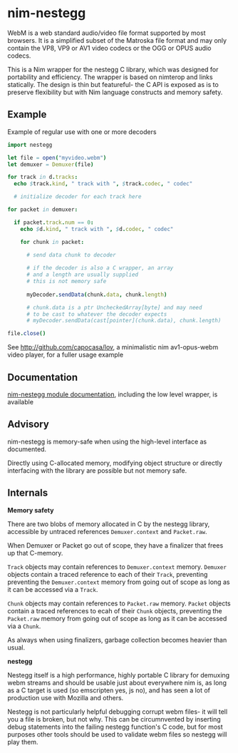 
nim-nestegg
=======

WebM is a web standard audio/video file format supported by most browsers. It is a simplified subset of the Matroska file format and may only contain the VP8, VP9 or AV1 video codecs or the OGG or OPUS audio codecs.

This is a Nim wrapper for the nestegg C library, which was designed for portability and efficiency. The wrapper is based on nimterop and links statically. The design is thin but featureful- the C API is exposed as is to preserve flexibility but with Nim language constructs and memory safety.

Example
--------

Example of regular use with one or more decoders

```nim
import nestegg

let file = open("myvideo.webm")
let demuxer = Demuxer(file)

for track in d.tracks:
  echo $track.kind, " track with ", $track.codec, " codec"

  # initialize decoder for each track here

for packet in demuxer:

  if packet.track.num == 0:
    echo $d.kind, " track with ", $d.codec, " codec"

    for chunk in packet:
      
      # send data chunk to decoder

      # if the decoder is also a C wrapper, an array
      # and a length are usually supplied
      # this is not memory safe
      
      myDecoder.sendData(chunk.data, chunk.length)

      # chunk.data is a ptr UncheckedArray[byte] and may need 
      # to be cast to whatever the decoder expects
      # myDecoder.sendData(cast[pointer](chunk.data), chunk.length)

file.close()
```

See http://github.com/capocasa/lov, a minimalistic nim av1-opus-webm video player, for a fuller usage example

Documentation
-------------

[nim-nestegg module documentation](//capocasa.github.io/nim-nestegg/nestegg.html), including the low level wrapper, is available


Advisory
--------

nim-nestegg is memory-safe when using the high-level interface as documented.

Directly using C-allocated memory, modifying object structure or directly interfacing with the library are possible but not memory safe.

Internals
---------

**Memory safety**

There are two blobs of memory allocated in C by the nestegg library, accessible by untraced references `Demuxer.context` and `Packet.raw`.

When Demuxer or Packet go out of scope, they have a finalizer that frees up that C-memory.

`Track` objects may contain references to `Demuxer.context` memory. `Demuxer` objects contain a traced reference to each of their `Track`, preventing preventing the `Demuxer.context` memory from going out of scope as long as it can be accessed via a `Track`.

`Chunk` objects may contain references to `Packet.raw` memory. `Packet` objects contain a traced references to ecah of their `Chunk` objects, preventing the `Packet.raw` memory from going out of scope as long as it can be accessed via a `Chunk`.

As always when using finalizers, garbage collection becomes heavier than usual.

**nestegg**

Nestegg itself is a high performance, highly portable C library for demuxing webm streams and should be usable just about everywhere nim is, as long as a C target is used (so emscripten yes, js no), and has seen a lot of production use with Mozilla and others.

Nestegg is not particularly helpful debugging corrupt webm files- it will tell you a file is broken, but not why. This can be circumnvented by inserting debug statements into the failing nestegg function's C code, but for most purposes other tools should be used to validate webm files so nestegg will play them.
